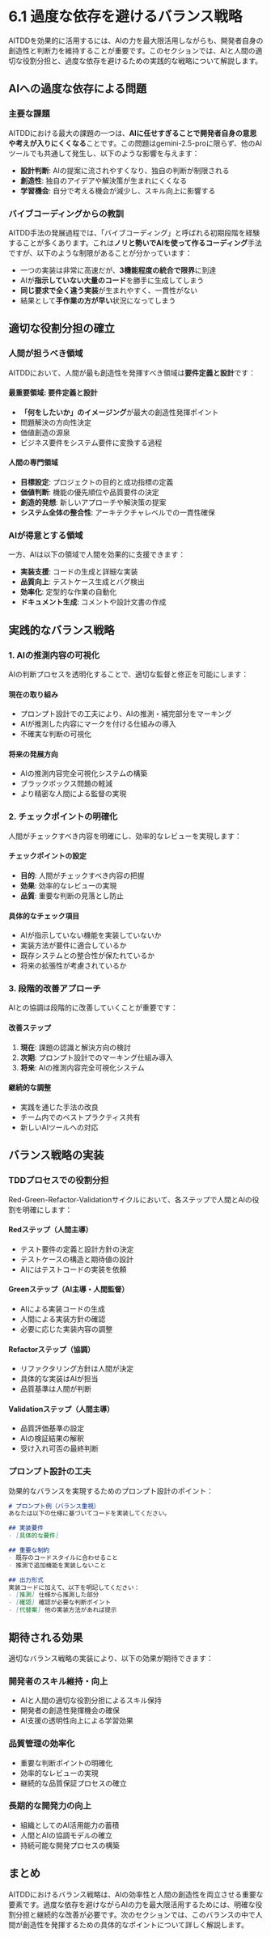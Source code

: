 # 6.1 過度な依存を避けるバランス戦略

AITDDを効果的に活用するには、AIの力を最大限活用しながらも、開発者自身の創造性と判断力を維持することが重要です。このセクションでは、AIと人間の適切な役割分担と、過度な依存を避けるための実践的な戦略について解説します。

## AIへの過度な依存による問題

### 主要な課題

AITDDにおける最大の課題の一つは、**AIに任せすぎることで開発者自身の意思や考えが入りにくくなる**ことです。この問題はgemini-2.5-proに限らず、他のAIツールでも共通して発生し、以下のような影響を与えます：

- **設計判断**: AIの提案に流されやすくなり、独自の判断が制限される
- **創造性**: 独自のアイデアや解決策が生まれにくくなる
- **学習機会**: 自分で考える機会が減少し、スキル向上に影響する

### バイブコーディングからの教訓

AITDD手法の発展過程では、「バイブコーディング」と呼ばれる初期段階を経験することが多くあります。これは**ノリと勢いでAIを使って作るコーディング**手法ですが、以下のような制限があることが分かっています：

- 一つの実装は非常に高速だが、**3機能程度の統合で限界**に到達
- AIが**指示していない大量のコード**を勝手に生成してしまう
- **同じ要求で全く違う実装**が生まれやすく、一貫性がない
- 結果として**手作業の方が早い**状況になってしまう

## 適切な役割分担の確立

### 人間が担うべき領域

AITDDにおいて、人間が最も創造性を発揮すべき領域は**要件定義と設計**です：

#### 最重要領域: 要件定義と設計
- **「何をしたいか」のイメージング**が最大の創造性発揮ポイント
- 問題解決の方向性決定
- 価値創造の源泉
- ビジネス要件をシステム要件に変換する過程

#### 人間の専門領域
- **目標設定**: プロジェクトの目的と成功指標の定義
- **価値判断**: 機能の優先順位や品質要件の決定
- **創造的発想**: 新しいアプローチや解決策の提案
- **システム全体の整合性**: アーキテクチャレベルでの一貫性確保

### AIが得意とする領域

一方、AIは以下の領域で人間を効果的に支援できます：

- **実装支援**: コードの生成と詳細な実装
- **品質向上**: テストケース生成とバグ検出
- **効率化**: 定型的な作業の自動化
- **ドキュメント生成**: コメントや設計文書の作成

## 実践的なバランス戦略

### 1. AIの推測内容の可視化

AIの判断プロセスを透明化することで、適切な監督と修正を可能にします：

#### 現在の取り組み
- プロンプト設計での工夫により、AIの推測・補完部分をマーキング
- AIが推測した内容にマークを付ける仕組みの導入
- 不確実な判断の可視化

#### 将来の発展方向
- AIの推測内容完全可視化システムの構築
- ブラックボックス問題の軽減
- より精密な人間による監督の実現

### 2. チェックポイントの明確化

人間がチェックすべき内容を明確にし、効率的なレビューを実現します：

#### チェックポイントの設定
- **目的**: 人間がチェックすべき内容の把握
- **効果**: 効率的なレビューの実現
- **品質**: 重要な判断の見落とし防止

#### 具体的なチェック項目
- AIが指示していない機能を実装していないか
- 実装方法が要件に適合しているか
- 既存システムとの整合性が保たれているか
- 将来の拡張性が考慮されているか

### 3. 段階的改善アプローチ

AIとの協調は段階的に改善していくことが重要です：

#### 改善ステップ
1. **現在**: 課題の認識と解決方向の検討
2. **次期**: プロンプト設計でのマーキング仕組み導入
3. **将来**: AIの推測内容完全可視化システム

#### 継続的な調整
- 実践を通じた手法の改良
- チーム内でのベストプラクティス共有
- 新しいAIツールへの対応

## バランス戦略の実装

### TDDプロセスでの役割分担

Red-Green-Refactor-Validationサイクルにおいて、各ステップで人間とAIの役割を明確にします：

#### Redステップ（人間主導）
- テスト要件の定義と設計方針の決定
- テストケースの構造と期待値の設計
- AIにはテストコードの実装を依頼

#### Greenステップ（AI主導・人間監督）
- AIによる実装コードの生成
- 人間による実装方針の確認
- 必要に応じた実装内容の調整

#### Refactorステップ（協調）
- リファクタリング方針は人間が決定
- 具体的な実装はAIが担当
- 品質基準は人間が判断

#### Validationステップ（人間主導）
- 品質評価基準の設定
- AIの検証結果の解釈
- 受け入れ可否の最終判断

### プロンプト設計の工夫

効果的なバランスを実現するためのプロンプト設計のポイント：

```markdown
# プロンプト例（バランス重視）
あなたは以下の仕様に基づいてコードを実装してください。

## 実装要件
- [具体的な要件]

## 重要な制約
- 既存のコードスタイルに合わせること
- 推測で追加機能を実装しないこと

## 出力形式
実装コードに加えて、以下を明記してください：
- [推測] 仕様から推測した部分
- [確認] 確認が必要な判断ポイント
- [代替案] 他の実装方法があれば提示
```

## 期待される効果

適切なバランス戦略の実装により、以下の効果が期待できます：

### 開発者のスキル維持・向上
- AIと人間の適切な役割分担によるスキル保持
- 開発者の創造性発揮機会の確保
- AI支援の透明性向上による学習効果

### 品質管理の効率化
- 重要な判断ポイントの明確化
- 効率的なレビューの実現
- 継続的な品質保証プロセスの確立

### 長期的な開発力の向上
- 組織としてのAI活用能力の蓄積
- 人間とAIの協調モデルの確立
- 持続可能な開発プロセスの構築

## まとめ

AITDDにおけるバランス戦略は、AIの効率性と人間の創造性を両立させる重要な要素です。過度な依存を避けながらAIの力を最大限活用するためには、明確な役割分担と継続的な改善が必要です。次のセクションでは、このバランスの中で人間が創造性を発揮するための具体的なポイントについて詳しく解説します。
